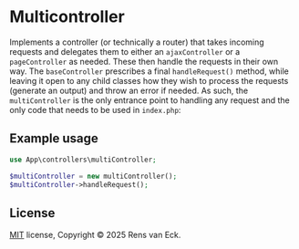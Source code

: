 # Multicontroller
Implements a controller (or technically a router) that takes incoming requests and delegates them to either an `ajaxController` or a `pageController` as needed. These then handle the requests in their own way. The `baseController` prescribes a final `handleRequest()` method, while leaving it open to any child classes how they wish to process the requests (generate an output) and throw an error if needed. As such, the `multiController` is the only entrance point to handling any request and the only code that needs to be used in `index.php`:

## Example usage
```php
use App\controllers\multiController;

$multiController = new multiController();
$multiController->handleRequest();
```

## License

[MIT](https://choosealicense.com/licenses/mit/) license, Copyright © 2025 Rens van Eck.